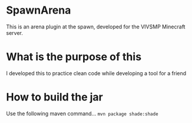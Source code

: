 # SpawnArena
This is an arena plugin at the spawn, developed for the VIVSMP Minecraft server.

# What is the purpose of this
I developed this to practice clean code while developing a tool for a friend

# How to build the jar
Use the following maven command...
`mvn package shade:shade` 
